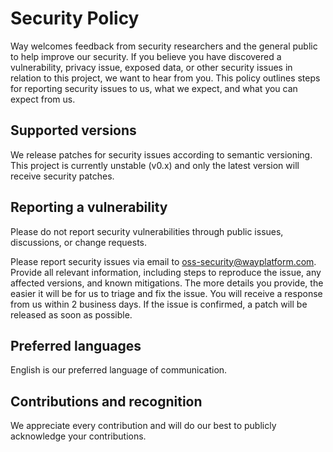 # Security Policy

Way welcomes feedback from security researchers and the general public to help
improve our security. If you believe you have discovered a vulnerability,
privacy issue, exposed data, or other security issues in relation to this
project, we want to hear from you. This policy outlines steps for reporting
security issues to us, what we expect, and what you can expect from us.

## Supported versions

We release patches for security issues according to semantic versioning. This
project is currently unstable (v0.x) and only the latest version will receive
security patches.

## Reporting a vulnerability

Please do not report security vulnerabilities through public issues,
discussions, or change requests.

Please report security issues via email to
[oss-security@wayplatform.com](mailto:oss-security@wayplatform.com). Provide all
relevant information, including steps to reproduce the issue, any affected
versions, and known mitigations. The more details you provide, the easier it
will be for us to triage and fix the issue. You will receive a response from us
within 2 business days. If the issue is confirmed, a patch will be released as
soon as possible.

## Preferred languages

English is our preferred language of communication.

## Contributions and recognition

We appreciate every contribution and will do our best to publicly acknowledge
your contributions.

